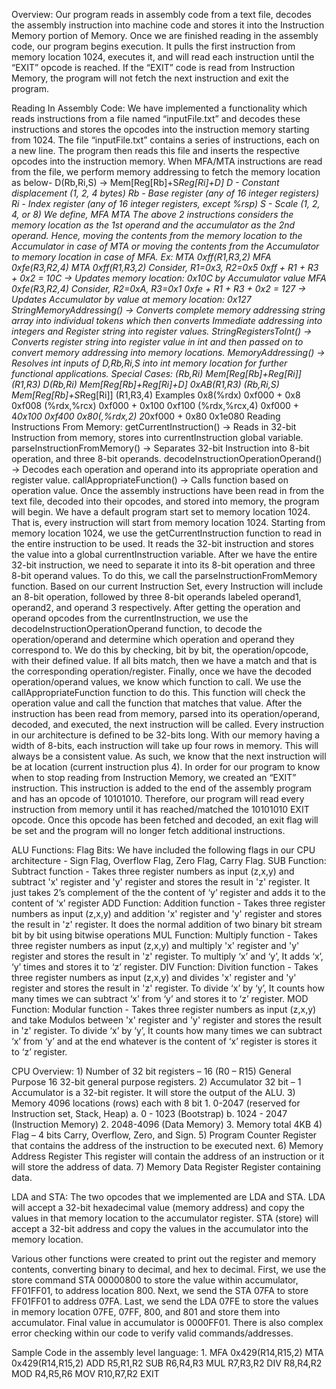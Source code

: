 Overview:
    Our program reads in assembly code from a text file, decodes the assembly instruction into
    machine code and stores it into the Instruction Memory portion of Memory. Once we are finished
    reading in the assembly code, our program begins execution. It pulls the first instruction from
    memory location 1024, executes it, and will read each instruction until the “EXIT” opcode is
    reached. If the “EXIT” code is read from Instruction Memory, the program will not fetch the next
    instruction and exit the program.

Reading In Assembly Code:
    We have implemented a functionality which reads instructions from a file named “inputFile.txt”
    and decodes these instructions and stores the opcodes into the instruction memory starting
    from 1024.
    The file “inputFile.txt” contains a series of instructions, each on a new line. The program then
    reads this file and inserts the respective opcodes into the instruction memory.
    When MFA/MTA instructions are read from the file, we perform memory addressing to fetch the
    memory location as below-
    D(Rb,Ri,S) → Mem[Reg[Rb]+S*Reg[Ri]+D]
    D - Constant displacement (1, 2, 4 bytes)
    Rb - Base register (any of 16 integer registers)
    Ri - Index register (any of 16 integer registers, except %rsp)
    S - Scale (1, 2, 4, or 8)
    We define,
    MFA <complete memory address>
    MTA <complete memory address>
    The above 2 instructions considers the memory location as the 1st operand and the
    accumulator as the 2nd operand. Hence, moving the contents from the memory location to the
    Accumulator in case of MTA or moving the contents from the Accumulator to memory location in
    case of MFA.
    Ex: MTA 0xff(R1,R3,2)
    MFA 0xfe(R3,R2,4)
    MTA 0xff(R1,R3,2)
    Consider, R1=0x3, R2=0x5
    0xff + R1 + R3 + 0x2 = 10C
    → Updates memory location: 0x10C by Accumulator value
    MFA 0xfe(R3,R2,4)
    Consider, R2=0xA, R3=0x1
    0xfe + R1 + R3 + 0x2 = 127
    → Updates Accumulator by value at memory location: 0x127
    StringMemoryAddressing() → Converts complete memory addressing string array into individual
    tokens which then converts Immediate addressing into integers and Register string into register
    values.
    StringRegistersToInt() → Converts register string into register value in int and then passed on to
    convert memory addressing into memory locations.
    MemoryAddressing() → Resolves int inputs of D,Rb,Ri,S into int memory location for further
    functional applications.
    Special Cases:
    (Rb,Ri) Mem[Reg[Rb]+Reg[Ri]] (R1,R3)
    D(Rb,Ri) Mem[Reg[Rb]+Reg[Ri]+D] 0xAB(R1,R3)
    (Rb,Ri,S) Mem[Reg[Rb]+S*Reg[Ri]] (R1,R3,4)
    Examples
    0x8(%rdx) 0xf000 + 0x8 0xf008
    (%rdx,%rcx) 0xf000 + 0x100 0xf100
    (%rdx,%rcx,4) 0xf000 + 4*0x100 0xf400
    0x80(,%rdx,2) 2*0xf000 + 0x80 0x1e080
    Reading Instructions From Memory:
    getCurrentInstruction() → Reads in 32-bit Instruction from memory, stores into currentInstruction
    global variable.
    parseInstructionFromMemory() → Separates 32-bit Instruction into 8-bit operation, and three
    8-bit operands.
    decodeInstructionOperationOperand() → Decodes each operation and operand into its
    appropriate operation and register value.
    callAppropriateFunction() → Calls function based on operation value.
    Once the assembly instructions have been read in from the text file, decoded into their opcodes,
    and stored into memory, the program will begin.
    We have a default program start set to memory location 1024. That is, every instruction will start
    from memory location 1024.
    Starting from memory location 1024, we use the getCurrentInstruction function to read in the
    entire instruction to be used. It reads the 32-bit instruction and stores the value into a global
    currentInstruction variable. After we have the entire 32-bit instruction, we need to separate it into
    its 8-bit operation and three 8-bit operand values.
    To do this, we call the parseInstructionFromMemory function. Based on our current Instruction
    Set, every Instruction will include an 8-bit operation, followed by three 8-bit operands labeled
    operand1, operand2, and operand 3 respectively.
    After getting the operation and operand opcodes from the currentInstruction, we use the
    decodeInstructionOperationOperand function, to decode the operation/operand and determine
    which operation and operand they correspond to. We do this by checking, bit by bit, the
    operation/opcode, with their defined value. If all bits match, then we have a match and that is
    the corresponding operation/register.
    Finally, once we have the decoded operation/operand values, we know which function to call.
    We use the callAppropriateFunction function to do this. This function will check the operation
    value and call the function that matches that value.
    After the instruction has been read from memory, parsed into its operation/operand, decoded,
    and executed, the next instruction will be called. Every instruction in our architecture is defined
    to be 32-bits long. With our memory having a width of 8-bits, each instruction will take up four
    rows in memory. This will always be a consistent value. As such, we know that the next
    instruction will be at location (current instruction plus 4).
    In order for our program to know when to stop reading from Instruction Memory, we created an
    “EXIT” instruction. This instruction is added to the end of the assembly program and has an
    opcode of 10101010. Therefore, our program will read every instruction from memory until it has
    reached/matched the 10101010 EXIT opcode. Once this opcode has been fetched and
    decoded, an exit flag will be set and the program will no longer fetch additional instructions.

ALU Functions:
    Flag Bits: We have included the following flags in our CPU architecture - Sign Flag, Overflow
    Flag, Zero Flag, Carry Flag.
    SUB Function: Subtract function - Takes three register numbers as input (z,x,y) and subtract 'x'
    register and 'y' register and stores the result in 'z' register. It just takes 2’s complement of the the
    content of ‘y’ register and adds it to the content of ‘x’ register
    ADD Function: Addition function - Takes three register numbers as input (z,x,y) and addition 'x'
    register and 'y' register and stores the result in 'z' register. It does the normal addition of two
    binary bit stream bit by bit using bitwise operations
    MUL Function: Multiply function - Takes three register numbers as input (z,x,y) and multiply 'x'
    register and 'y' register and stores the result in 'z' register. To multiply ‘x’ and ‘y’, It adds ‘x’, ‘y’
    times and stores it to ‘z’ register.
    DIV Function: Divition function - Takes three register numbers as input (z,x,y) and divides 'x'
    register and 'y' register and stores the result in 'z' register. To divide ‘x’ by ‘y’, It counts how
    many times we can subtract ‘x’ from ‘y’ and stores it to ‘z’ register.
    MOD Function: Modular function - Takes three register numbers as input (z,x,y) and take
    Modulos between 'x' register and 'y' register and stores the result in 'z' register. To divide ‘x’ by
    ‘y’, It counts how many times we can subtract ‘x’ from ‘y’ and at the end whatever is the content
    of ‘x’ register is stores it to ‘z’ register.

CPU Overview:
    1) Number of 32 bit registers – 16 (R0 – R15) General Purpose
    16 32-bit general purpose registers.
    2) Accumulator 32 bit – 1
    Accumulator is a 32-bit register. It will store the output of the ALU.
    3) Memory 4096 locations (rows) each with 8 bit
      1. 0-2047 (reserved for Instruction set, Stack, Heap)
        a. 0 - 1023 (Bootstrap)
        b. 1024 - 2047 (Instruction Memory)
      2. 2048-4096 (Data Memory)
      3. Memory total 4KB
    4) Flag – 4 bits
      Carry, Overflow, Zero, and Sign.
    5) Program Counter
      Register that contains the address of the instruction to be executed next.
    6) Memory Address Register
      This register will contain the address of an instruction or it will store the address of data.
    7) Memory Data Register
      Register containing data.

LDA and STA: 
    The two opcodes that we implemented are LDA and STA. LDA will accept a 32-bit hexadecimal
    value (memory address) and copy the values in that memory location to the accumulator
    register. STA (store) will accept a 32-bit address and copy the values in the accumulator into the
    memory location.

Various other functions were created to print out the register and memory contents, converting
binary to decimal, and hex to decimal.
First, we use the store command STA 00000800 to store the value within accumulator,
FF01FF01, to address location 800. Next, we send the STA 07FA to store FF01FF01 to address
07FA. Last, we send the LDA 07FE to store the values in memory location 07FE, 07FF, 800,
and 801 and store them into accumulator. Final value in accumulator is 0000FF01. There is also
complex error checking within our code to verify valid commands/addresses.

Sample Code in the assembly level language:
  1.
    MFA 0x429(R14,R15,2)
    MTA 0x429(R14,R15,2)
    ADD R5,R1,R2
    SUB R6,R4,R3
    MUL R7,R3,R2
    DIV R8,R4,R2
    MOD R4,R5,R6
    MOV R10,R7,R2
    EXIT
 
